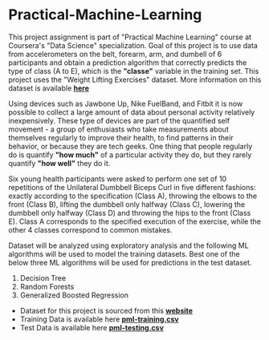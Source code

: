 # Practical-Machine-Learning

This project assignment is part of "Practical Machine Learning" course at Coursera's "Data Science" specialization. Goal of this project is to use data from accelerometers on the belt, forearm, arm, and dumbell of 6 participants and obtain a prediction algorithm that correctly predicts the type of class (A to E), which is the **"classe"** variable in the training set. This project uses the "Weight Lifting Exercises" dataset. More information on this dataset is available **[here](http://groupware.les.inf.puc-rio.br/har)**

Using devices such as Jawbone Up, Nike FuelBand, and Fitbit it is now possible to collect a large amount of data about personal activity relatively inexpensively. These type of devices are part of the quantified self movement - a group of enthusiasts who take measurements about themselves regularly to improve their health, to find patterns in their behavior, or because they are tech geeks. One thing that people regularly do is quantify **"how much"** of a particular activity they do, but they rarely quantify **"how well"** they do it.

Six young health participants were asked to perform one set of 10 repetitions of the Unilateral Dumbbell Biceps Curl in five different fashions: exactly according to the specification (Class A), throwing the elbows to the front (Class B), lifting the dumbbell only halfway (Class C), lowering the dumbbell only halfway (Class D) and throwing the hips to the front (Class E). Class A corresponds to the specified execution of the exercise, while the other 4 classes correspond to common mistakes.

Dataset will be analyzed using exploratory analysis and the following ML algorithms will be used to model the training datasets. Best one of the below three ML algorithms will be used for predictions in the test dataset.

1. Decision Tree
2. Random Forests
3. Generalized Boosted Regression

- Dataset for this project is sourced from this **[website](http://groupware.les.inf.puc-rio.br/har)**
- Training Data is available here **[pml-training.csv](https://d396qusza40orc.cloudfront.net/predmachlearn/pml-training.csv)**
- Test Data is available here **[pml-testing.csv](https://d396qusza40orc.cloudfront.net/predmachlearn/pml-testing.csv)**
